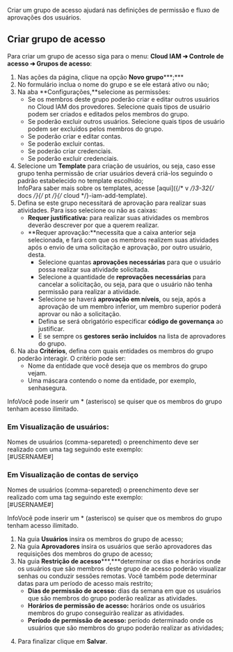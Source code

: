 Criar um grupo de acesso ajudará nas definições de permissão e fluxo de aprovações dos usuários.

## Criar grupo de acesso

Para criar um grupo de acesso siga para o menu: **Cloud IAM ➔ Controle de acesso ➔ Grupos de acesso**:

1. Nas ações da página, clique na opção **Novo grupo*****;***
2. No formulário inclua o nome do grupo e se ele estará ativo ou não;
3. Na aba **Configurações,**selecione as permissões:
	* Se os membros deste grupo poderão criar e editar outros usuários no Cloud IAM dos provedores. Selecione quais tipos de usuário podem ser criados e editados pelos membros do grupo.
	* Se poderão excluir outros usuários. Selecione quais tipos de usuário podem ser excluídos pelos membros do grupo.
	* Se poderão criar e editar contas.
	* Se poderão excluir contas.
	* Se poderão criar credenciais.
	* Se poderão excluir credenciais.
4. Selecione um **Template** para criação de usuários, ou seja, caso esse grupo tenha permissão de criar usuários deverá criá\-los seguindo o padrão estabelecido no template escolhido;  
InfoPara saber mais sobre os templates, acesse [aqui]({/* v */}3-32{/* docs */}{/* pt */}{/* cloud */}-iam-add-template).
5. Defina se este grupo necessitará de aprovação para realizar suas atividades. Para isso selecione ou não as caixas:
	* **Requer justificativa:** para realizar suas atividades os membros deverão descrever por que a querem realizar.
	* **Requer aprovação:**necessita que a caixa anterior seja selecionada, e fará com que os membros realizem suas atividades após o envio de uma solicitação e aprovação, por outro usuário, desta.
		+ Selecione quantas **aprovações necessárias** para que o usuário possa realizar sua atividade solicitada.
		+ Selecione a quantidade de **reprovações necessárias** para cancelar a solicitação, ou seja, para que o usuário não tenha permissão para realizar a atividade.
		+ Selecione se haverá **aprovação em níveis**, ou seja, após a aprovação de um membro inferior, um membro superior poderá aprovar ou não a solicitação.
		+ Defina se será obrigatório especificar **código de governança** ao justificar.
		+ E se sempre os **gestores serão incluídos** na lista de aprovadores do grupo.
6. Na aba **Critérios**, defina com quais entidades os membros do grupo poderão interagir. O critério pode ser:
	* Nome da entidade que você deseja que os membros do grupo vejam.
	* Uma máscara contendo o nome da entidade, por exemplo, senhasegura.

InfoVocê pode inserir um \* (asterisco) se quiser que os membros do grupo tenham acesso ilimitado.

### Em Visualização de usuários:

Nomes de usuários (comma\-separeted) o preenchimento deve ser realizado com uma tag seguindo este exemplo:  
\[\#USERNAME\#]

### Em Visualização de contas de serviço

Nomes de usuários (comma\-separeted) o preenchimento deve ser realizado com uma tag seguindo este exemplo:  
\[\#USERNAME\#]

InfoVocê pode inserir um \* (asterisco) se quiser que os membros do grupo tenham acesso ilimitado.

1. Na guia **Usuários** insira os membros do grupo de acesso;
2. Na guia **Aprovadores** insira os usuários que serão aprovadores das requisições dos membros do grupo de acesso;
3. Na guia **Restrição de acesso*****,***determinar os dias e horários onde os usuários que são membros deste grupo de acesso poderão visualizar senhas ou conduzir sessões remotas. Você também pode determinar datas para um período de acesso mais restrito;
	* **Dias de permissão de acesso:** dias da semana em que os usuários que são membros do grupo poderão realizar as atividades.
	* **Horários de permissão de acesso:** horários onde os usuários membros do grupo conseguirão realizar as atividades.
	* **Período de permissão de acesso:** período determinado onde os usuários que são membros do grupo poderão realizar as atividades;

  4\. Para finalizar clique em **Salvar**.

